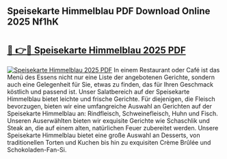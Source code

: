 ## Speisekarte Himmelblau PDF Download Online 2025 Nf1hK

# <h2><a href="http://gcbxol.nevu.top/?p=Speisekarte+Himmelblau">🔗 👉🔴 Speisekarte Himmelblau 2025 PDF</a></h2>

[![Speisekarte Himmelblau 2025 PDF](https://i.imgur.com/dBaPXMq.png)](http://gcbxol.nevu.top/?p=Speisekarte+Himmelblau)
In einem Restaurant oder Café ist das Menü des Essens nicht nur eine Liste der angebotenen Gerichte, sondern auch eine Gelegenheit für Sie, etwas zu finden, das für Ihren Geschmack köstlich und passend ist. Unser Salatbereich auf der Speisekarte Himmelblau bietet leichte und frische Gerichte. Für diejenigen, die Fleisch bevorzugen, bieten wir eine umfangreiche Auswahl an Gerichten auf der Speisekarte Himmelblau an: Rindfleisch, Schweinefleisch, Huhn und Fisch. Unseren Auserwählten bieten wir exquisite Gerichte wie Schaschlik und Steak an, die auf einem alten, natürlichen Feuer zubereitet werden. Unsere Speisekarte Himmelblau bietet eine große Auswahl an Desserts, von traditionellen Torten und Kuchen bis hin zu exquisiten Crème Brûlée und Schokoladen-Fan-Si.
